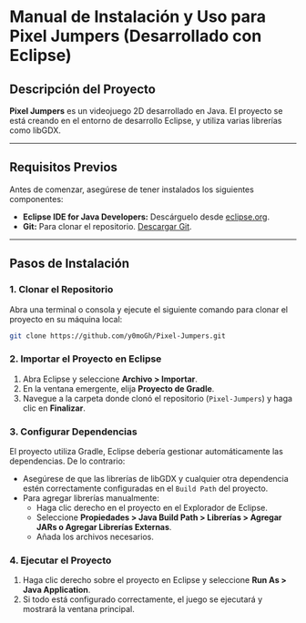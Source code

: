 # Manual de Instalación y Uso para Pixel Jumpers (Desarrollado con Eclipse)

## **Descripción del Proyecto**
**Pixel Jumpers** es un videojuego 2D desarrollado en Java. El proyecto se está creando en el entorno de desarrollo Eclipse, y utiliza varias librerías como libGDX.

---

## **Requisitos Previos**
Antes de comenzar, asegúrese de tener instalados los siguientes componentes:

- **Eclipse IDE for Java Developers:** Descárguelo desde [eclipse.org](https://www.eclipse.org/downloads/).
- **Git:** Para clonar el repositorio. [Descargar Git](https://git-scm.com/downloads).

---

## **Pasos de Instalación**

### **1. Clonar el Repositorio**
Abra una terminal o consola y ejecute el siguiente comando para clonar el proyecto en su máquina local:
```bash
git clone https://github.com/y0moGh/Pixel-Jumpers.git
```

### **2. Importar el Proyecto en Eclipse**
1. Abra Eclipse y seleccione **Archivo > Importar**.
2. En la ventana emergente, elija **Proyecto de Gradle**.
3. Navegue a la carpeta donde clonó el repositorio (`Pixel-Jumpers`) y haga clic en **Finalizar**.

### **3. Configurar Dependencias**
El proyecto utiliza Gradle, Eclipse debería gestionar automáticamente las dependencias. De lo contrario:
- Asegúrese de que las librerías de libGDX y cualquier otra dependencia estén correctamente configuradas en el `Build Path` del proyecto.
- Para agregar librerías manualmente:
  - Haga clic derecho en el proyecto en el Explorador de Eclipse.
  - Seleccione **Propiedades > Java Build Path > Librerías > Agregar JARs o Agregar Librerías Externas**.
  - Añada los archivos necesarios.

### **4. Ejecutar el Proyecto**
1. Haga clic derecho sobre el proyecto en Eclipse y seleccione **Run As > Java Application**.
2. Si todo está configurado correctamente, el juego se ejecutará y mostrará la ventana principal.
